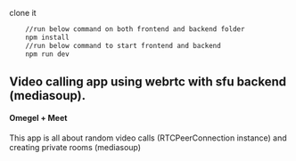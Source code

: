 clone it

```bash
    //run below command on both frontend and backend folder
    npm install
    //run below command to start frontend and backend
    npm run dev
```

<h2>Video calling app using webrtc with sfu backend (mediasoup).</h2>
<h4>Omegel + Meet</h4>
<p>
    This app is all about random video calls (RTCPeerConnection instance) and creating private rooms (mediasoup) 
</p>

